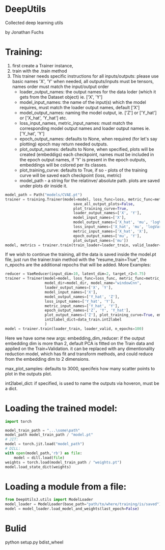 # DeepUtils
Collected deep learning utils

by Jonathan Fuchs

# Training:
1. first create a Trainer instance,
2. train with the .train method
3. This trainer needs specific instructions for all inputs/outputs:
    please use basic names 'X', 'Y' when needed, all outputs/inputs must be tensors, names order must match the input/output order
    - loader_output_names: the output names for the data loder (which it gets from the Dataset object) ie. ['X', 'Y']
    - model_input_names: the name of the input(s) which the model requires, must match the loader output names, default ['X']
    - model_output_names: naming the model output, ie. ['Z'] or ['Y_hat'] or ['X_hat', 'Y_hat'] etc.
    - loss_input_names, metric_input_names: must match the corresponding model output names and loader output names ie. ['Y_hat', 'Y']
    - epoch_output_names: defaults to None, when required (for let's say plotting) epoch may return needed outputs.
    - plot_output_names: defaults to None, when specified, plots will be created (embeddigs) each checkpoint, names must be included      in the epoch output names, if 'Y' is present in the epoch outputs, embeddings will be colored per its classes.
    - plot_training_curve: defaults to True, if so - plots of the training curve will be saved each checkpoint (loss, metric)
    - model_path - a string for the relatinve/ absolute path. plots are saved under plots dir inside it.
```python
model_path = Path("models/CVAE.pt")
trainer = training.Trainer(model=model, loss_func=loss, metric_func=metric, optimizer=optimizer, model_path=model_path,
                               save_all_output_plots=False,
                               plot_training_curve=True,
                               loader_output_names=['X', 'Y'], 
                               model_input_names=['X'], 
                               model_output_names=['X_hat', 'mu', 'logVar', 'Y_hat'], 
                               loss_input_names=['X_hat', 'mu', 'logVar', 'X', 'Y_hat', 'Y'], 
                               metric_input_names=['X_hat', 'X'],
                               epoch_output_names=['mu', 'Y'],
                               plot_output_names=['mu'])
model, metrics = trainer.train(train_loader=loader_train, valid_loader=loader_valid, n_epochs=60)
```
If we wish to continue the training, all the data is saved inside the model.pt file, just run the trainer.train method with the "resume_train=True", the n_epochs are the additional repochs that will be added.
More Examples:
```python
reducer = VaeReducer(input_dim=10, latent_dim=2, target_r2=0.75)
trainer = Trainer(model=model, loss_func=loss_func, metric_func=metric_func, optimizer=optimizer,
                  model_dir=model_dir, model_name="windowCnn", 
                  loader_output_names=['X', 'Y'],
                  model_input_names=['X'], 
                  model_output_names=['Y_hat', 'Z'],
                  loss_input_names=['Y_hat', 'Y'],
                  metric_input_names=['Y_hat', 'Y'],
                  epoch_output_names=['Z', 'Y', 'Y_hat'], 
                  plot_output_names=['Z'], plot_training_curve=True, embedding_dim_reducer=reducer, max_plot_samples=5_000,
                  int2label_dict=data_train.int2label
                  )
model = trainer.train(loader_train, loader_valid, n_epochs=100)
```
Here we have some new args:
embedding_dim_reducer: if the output embedding dim is more than 2, default PCA is fitted on the Train data and applied on
the Train+Validation. it can be replaced with any dimentionality reduction model, which has fit and transform methods, and
could reduce from the embedding dim to 2 dimensions.

max_plot_samples: defaults to 3000, specifeis how many scatter points to plot in the outputs plot.

int2label_dict: if specified, is used to name the outputs via hoveron, must be a dict.

# Loading the trained model:
```python
import torch

model_train_path = "...\some\path"
model_path model_train_path / "model.pt"
# JIT:
model = torch.jit.load("model_path")
# DILL:
with open(model_path,'rb') as file:
    model = dill.load(file)
weights = torch.load(model_train_path / "weights.pt")
model.load_state_dict(weights)
```

# Loading a module from a file:
```python
from DeepUtilsJ.utils import ModelLoader
model_loader = ModelLoader(base_path="path/to/where/training/is/saved")
model = model_loader.load_model_and_weights(last_epoch=False)
```
# Bulid
python setup.py bdist_wheel